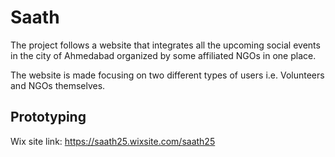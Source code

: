 # Saath

The project follows a website that integrates all the upcoming social events in the city of Ahmedabad organized by some affiliated NGOs in one place.

The website is made focusing on two different types of users i.e. Volunteers and NGOs themselves.

## Prototyping

Wix site link: https://saath25.wixsite.com/saath25

